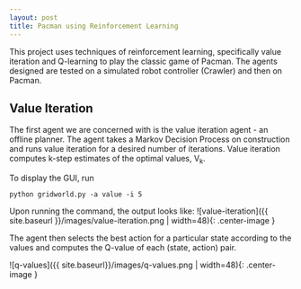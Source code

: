 ```yaml
---
layout: post
title: Pacman using Reinforcement Learning
---
```


This project uses techniques of reinforcement learning, specifically value iteration and Q-learning to play the classic game of Pacman. The agents designed are tested on a simulated robot controller (Crawler) and then on Pacman.

<!-- ![pacman_gridworld]({{ site.baseurl }}/images/pacman_gridworld.png) -->

## Value Iteration

The first agent we are concerned with is the value iteration agent - an offline planner. The agent takes a Markov Decision Process on construction and runs value iteration for a desired number of iterations. Value iteration computes k-step estimates of the optimal values, V<sub>k</sub>. 

To display the GUI, run 
``` 
python gridworld.py -a value -i 5
```

Upon running the command, the output looks like:
![value-iteration]({{ site.baseurl }}/images/value-iteration.png | width=48){: .center-image }

The agent then selects the best action for a particular state according to the values and computes the Q-value of each (state, action) pair. 

![q-values]({{ site.baseurl}}/images/q-values.png | width=48){: .center-image }



